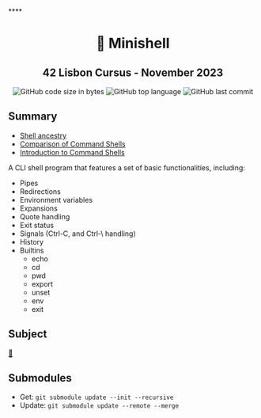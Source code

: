 
****<h1 align="center">
	📖 Minishell
</h1>

<h2 align="center">
	42 Lisbon Cursus - November 2023
</h2>

<p align="center">
	<img alt="GitHub code size in bytes" src="https://img.shields.io/github/languages/code-size/MrFacundo/42_Minishell?color=lightblue" />
	<img alt="GitHub top language" src="https://img.shields.io/github/languages/top/MrFacundo/42_Minishell?color=blue" />
	<img alt="GitHub last commit" src="https://img.shields.io/github/last-commit/MrFacundo/42_Minishell?color=green" />
</p>

## Summary

- [Shell ancestry](https://github.com/marcpaq/shellancestry)
- [Comparison of Command Shells](https://en.wikipedia.org/wiki/Comparison_of_command_shells)
- [Introduction to Command Shells](https://softpanorama.org/People/Shell_giants/introduction.shtml)

A CLI shell program that features a set of basic functionalities, including:

- Pipes
- Redirections
- Environment variables
- Expansions
- Quote handling
- Exit status
- Signals (Ctrl-C, and Ctrl-\\ handling)
- History
- Builtins
  - echo
  - cd
  - pwd
  - export
  - unset
  - env
  - exit

## Subject
[📗️](en.subject.pdf) 


## Submodules 
- Get:  `git submodule update --init --recursive` 
- Update: `git submodule update --remote --merge`
